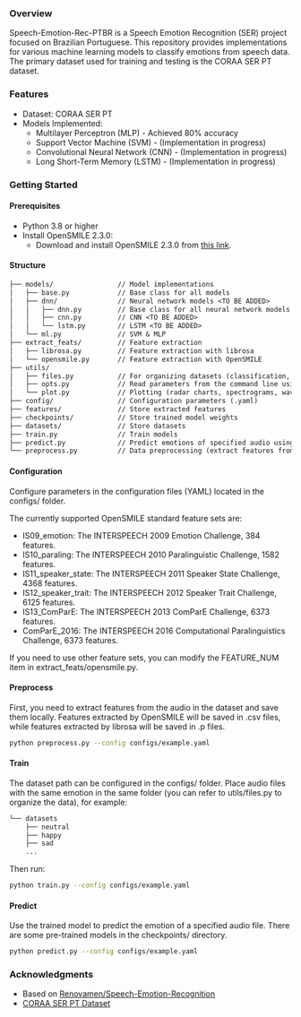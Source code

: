 ### Overview

Speech-Emotion-Rec-PTBR is a Speech Emotion Recognition (SER) project focused on Brazilian Portuguese. This repository provides implementations for various machine learning models to classify emotions from speech data. The primary dataset used for training and testing is the CORAA SER PT dataset.

### Features

   - Dataset: CORAA SER PT
   - Models Implemented:
        - Multilayer Perceptron (MLP) - Achieved 80% accuracy
        - Support Vector Machine (SVM) - (Implementation in progress)
        - Convolutional Neural Network (CNN) - (Implementation in progress)
        - Long Short-Term Memory (LSTM) - (Implementation in progress)
    
### Getting Started

#### Prerequisites
  - Python 3.8 or higher
  - Install OpenSMILE 2.3.0:
    - Download and install OpenSMILE 2.3.0 from [this link](https://biicgitlab.ee.nthu.edu.tw/adam1214/ser_offline_pytest_v1/-/tree/c2650e6b520eba31e20a6f2cc9f5c35635d078d6/opensmile-2.3.0). 

#### Structure

```txt
├── models/                // Model implementations
│   ├── base.py            // Base class for all models
│   ├── dnn/               // Neural network models <TO BE ADDED> 
│   │   ├── dnn.py         // Base class for all neural network models <TO BE ADDED>
│   │   ├── cnn.py         // CNN <TO BE ADDED>
│   │   └── lstm.py        // LSTM <TO BE ADDED>
│   └── ml.py              // SVM & MLP
├── extract_feats/         // Feature extraction
│   ├── librosa.py         // Feature extraction with librosa
│   └── opensmile.py       // Feature extraction with OpenSMILE
├── utils/
│   ├── files.py           // For organizing datasets (classification, batch renaming)
│   ├── opts.py            // Read parameters from the command line using argparse
│   └── plot.py            // Plotting (radar charts, spectrograms, waveforms)
├── config/                // Configuration parameters (.yaml)
├── features/              // Store extracted features
├── checkpoints/           // Store trained model weights
├── datasets/              // Store datasets
├── train.py               // Train models
├── predict.py             // Predict emotions of specified audio using trained models
└── preprocess.py          // Data preprocessing (extract features from dataset audio and save)

```

#### Configuration

Configure parameters in the configuration files (YAML) located in the configs/ folder.

The currently supported OpenSMILE standard feature sets are:

  - IS09_emotion: The INTERSPEECH 2009 Emotion Challenge, 384 features.
  - IS10_paraling: The INTERSPEECH 2010 Paralinguistic Challenge, 1582 features.
  - IS11_speaker_state: The INTERSPEECH 2011 Speaker State Challenge, 4368 features.
  - IS12_speaker_trait: The INTERSPEECH 2012 Speaker Trait Challenge, 6125 features.
  - IS13_ComParE: The INTERSPEECH 2013 ComParE Challenge, 6373 features.
  - ComParE_2016: The INTERSPEECH 2016 Computational Paralinguistics Challenge, 6373 features.

If you need to use other feature sets, you can modify the FEATURE_NUM item in extract_feats/opensmile.py.
#### Preprocess

First, you need to extract features from the audio in the dataset and save them locally. Features extracted by OpenSMILE will be saved in .csv files, while features extracted by librosa will be saved in .p files.
```sh
python preprocess.py --config configs/example.yaml
```

#### Train

The dataset path can be configured in the configs/ folder. Place audio files with the same emotion in the same folder (you can refer to utils/files.py to organize the data), for example:

```txt
└── datasets
    ├── neutral
    ├── happy
    ├── sad
    ...
```

Then run:

```sh
python train.py --config configs/example.yaml
```

#### Predict

Use the trained model to predict the emotion of a specified audio file. There are some pre-trained models in the checkpoints/ directory.

```sh
python predict.py --config configs/example.yaml
```

### Acknowledgments

  - Based on [Renovamen/Speech-Emotion-Recognition](https://github.com/Renovamen/Speech-Emotion-Recognition/blob/master/utils/plot.py)
  - [CORAA SER PT Dataset](https://www.icmc.usp.br/eventos/5802-coraa-ser-v1-um-dataset-para-tarefas-de-reconhecimento-de-emocoes-a-partir-de-fala-espontanea-para-o-portugues-brasileiro)
